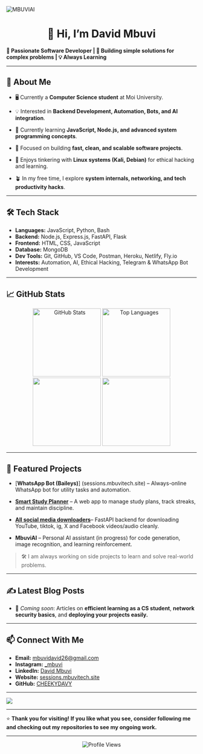 ![MBUVIAI](https://cardivo-beta.vercel.app/api?name=Mbuvi%20Tech&description=Hi,%20Welcome%20To%20My%20Profile%20&image=https://i.ibb.co/Dff6tPsP/Img2url-bot.jpg&backgroundColor=%23718aa1&&fontColor=%23232329&iconColor=%23232329&instagram=_mbuvi&github=cheekydavy&linkedin=david-mbuvi-623405290&pattern=topography&colorPattern=%23eaeaea&opacity=0.2&site=https://sessions.mbuvitech.site)

<p align="center">
  <h1 align="center">👋 Hi, I’m David Mbuvi</h1>
  <b>🚀 Passionate Software Developer | 🧩 Building simple solutions for complex problems | 💡 Always Learning</b>
</p>

---

## 🌱 About Me
- 🖥️ Currently a **Computer Science student** at Moi University.

- 💡 Interested in **Backend Development, Automation, Bots, and AI integration**.

- 🌱 Currently learning **JavaScript, Node.js, and advanced system programming concepts**.

- 🎯 Focused on building **fast, clean, and scalable software projects**.

- 🐧 Enjoys tinkering with **Linux systems (Kali, Debian)** for ethical hacking and learning.

- 🪴 In my free time, I explore **system internals, networking, and tech productivity hacks**.

---

## 🛠️ Tech Stack
- **Languages:** JavaScript, Python, Bash
- **Backend:** Node.js, Express.js, FastAPI, Flask
- **Frontend:** HTML, CSS, JavaScript
- **Database:** MongoDB
- **Dev Tools:** Git, GitHub, VS Code, Postman, Heroku, Netlify, Fly.io
- **Interests:** Automation, AI, Ethical Hacking, Telegram & WhatsApp Bot Development

---

## 📈 GitHub Stats

<div align="center">
<img height="180em" src="https://github-readme-stats.vercel.app/api?username=CHEEKYDAVY&show_icons=true&theme=dark&hide_border=true" alt="GitHub Stats" />
<img height="180em" src="https://github-readme-stats.vercel.app/api/top-langs/?username=CHEEKYDAVY&layout=compact&theme=dark&hide_border=true" alt="Top Languages" />
</div>

<div align="center">
<img height="180em" src="http://github-profile-summary-cards.vercel.app/api/cards/most-commit-language?username=CHEEKYDAVY&theme=dark" />
<img height="180em" src="http://github-profile-summary-cards.vercel.app/api/cards/repos-per-language?username=CHEEKYDAVY&theme=dark" />
</div>

---

## 🚀 Featured Projects
- [**WhatsApp Bot (Baileys)**] (sessions.mbuvitech.site) – Always-online WhatsApp bot for utility tasks and automation.

- [**Smart Study Planner**](https://smartstudy.fly.dev) – A web app to manage study plans, track streaks, and maintain discipline.

- [**All social media downloaders**](downloaders.mbuvitech.site)–  FastAPI backend for downloading YouTube, tiktok, ig, X and Facebook videos/audio cleanly.

- **MbuviAI** – Personal AI assistant (in progress) for code generation, image recognition, and learning reinforcement.

> 🛠️ I am always working on side projects to learn and solve real-world problems.

---

## ✍️ Latest Blog Posts

- 📘 *Coming soon*: Articles on **efficient learning as a CS student**, **network security basics**, and **deploying your projects easily.**

---

## 📫 Connect With Me

- **Email:** [mbuvidavid26@gmail.com](mailto:mbuvidavid26@gmail.com)
- **Instagram:** [\_mbuvi](https://www.instagram.com/_mbuvi)
- **LinkedIn:** [David Mbuvi](https://www.linkedin.com/in/david-mbuvi-623405290/)
- **Website:** [sessions.mbuvitech.site](https://sessions.mbuvitech.site)
- **GitHub:** [CHEEKYDAVY](https://github.com/CHEEKYDAVY)

---

<img src="https://user-images.githubusercontent.com/73097560/115834477-dbab4500-a447-11eb-908a-139a6edaec5c.gif" align="center"/>

---

⭐ **Thank you for visiting! If you like what you see, consider following me and checking out my repositories to see my ongoing work.**

---
<p align="center">
  <img src="https://komarev.com/ghpvc/?username=CHEEKYDAVY&style=flat-square&color=blue" alt="Profile Views" />
</p>